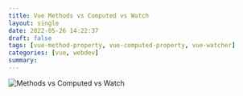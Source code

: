 ```yaml
---
title: Vue Methods vs Computed vs Watch
layout: single
date: 2022-05-26 14:22:37
draft: false
tags: [vue-method-property, vue-computed-property, vue-watcher]
categories: [vue, webdev]
summary:
---
```


![Methods vs Computed vs Watch](/personalKnowledgeGraph/src/img/mcw.png)
